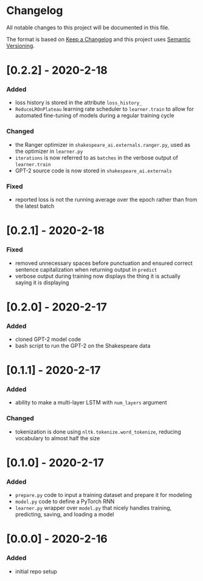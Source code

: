 # Changelog
All notable changes to this project will be documented in this file.

The format is based on [Keep a Changelog](http://keepachangelog.com/en/1.0.0/) and this project uses [Semantic Versioning](http://semver.org/).

# [0.2.2] - 2020-2-18
### Added
- loss history is stored in the attribute `loss_history_`
- `ReduceLROnPlateau` learning rate scheduler to `learner.train` to allow for automated fine-tuning of models during a regular training cycle
### Changed
 - the Ranger optimizer in `shakespeare_ai.externals.ranger.py`, used as the optimizer in `learner.py`
 - `iterations` is now referred to as `batches` in the verbose output of `learner.train`
 - GPT-2 source code is now stored in `shakespeare_ai.externals`
### Fixed
 - reported loss is not the running average over the epoch rather than from the latest batch

# [0.2.1] - 2020-2-18
### Fixed
 - removed unnecessary spaces before punctuation and ensured correct sentence capitalization when returning output in `predict`
 - verbose output during training now displays the thing it is actually saying it is displaying

# [0.2.0] - 2020-2-17
### Added
 - cloned GPT-2 model code
 - bash script to run the GPT-2 on the Shakespeare data

# [0.1.1] - 2020-2-17
### Added
 - ability to make a multi-layer LSTM with `num_layers` argument
### Changed
 - tokenization is done using `nltk.tokenize.word_tokenize`, reducing vocabulary to almost half the size

# [0.1.0] - 2020-2-17
### Added
 - `prepare.py` code to input a training dataset and prepare it for modeling
 - `model.py` code to define a PyTorch RNN
 - `learner.py` wrapper over `model.py` that nicely handles training, predicting, saving, and loading a model

# [0.0.0] - 2020-2-16
### Added
 - initial repo setup
